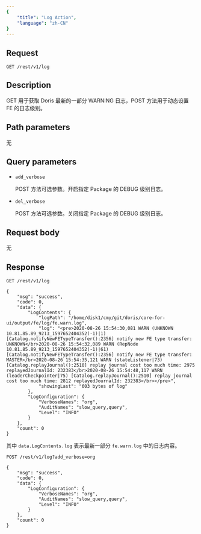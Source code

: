 ```yaml
---
{
    "title": "Log Action",
    "language": "zh-CN"
}
---
```


<!-- 
Licensed to the Apache Software Foundation (ASF) under one
or more contributor license agreements.  See the NOTICE file
distributed with this work for additional information
regarding copyright ownership.  The ASF licenses this file
to you under the Apache License, Version 2.0 (the
"License"); you may not use this file except in compliance
with the License.  You may obtain a copy of the License at

  http://www.apache.org/licenses/LICENSE-2.0

Unless required by applicable law or agreed to in writing,
software distributed under the License is distributed on an
"AS IS" BASIS, WITHOUT WARRANTIES OR CONDITIONS OF ANY
KIND, either express or implied.  See the License for the
specific language governing permissions and limitations
under the License.
-->



## Request

```
GET /rest/v1/log
```

## Description

GET 用于获取 Doris 最新的一部分 WARNING 日志，POST 方法用于动态设置 FE 的日志级别。
    
## Path parameters

无

## Query parameters

* `add_verbose`

    POST 方法可选参数。开启指定 Package 的 DEBUG 级别日志。
    
* `del_verbose`

    POST 方法可选参数。关闭指定 Package 的 DEBUG 级别日志。

## Request body

无

## Response
    
```
GET /rest/v1/log

{
	"msg": "success",
	"code": 0,
	"data": {
		"LogContents": {
			"logPath": "/home/disk1/cmy/git/doris/core-for-ui/output/fe/log/fe.warn.log",
			"log": "<pre>2020-08-26 15:54:30,081 WARN (UNKNOWN 10.81.85.89_9213_1597652404352(-1)|1) [Catalog.notifyNewFETypeTransfer():2356] notify new FE type transfer: UNKNOWN</br>2020-08-26 15:54:32,089 WARN (RepNode 10.81.85.89_9213_1597652404352(-1)|61) [Catalog.notifyNewFETypeTransfer():2356] notify new FE type transfer: MASTER</br>2020-08-26 15:54:35,121 WARN (stateListener|73) [Catalog.replayJournal():2510] replay journal cost too much time: 2975 replayedJournalId: 232383</br>2020-08-26 15:54:48,117 WARN (leaderCheckpointer|75) [Catalog.replayJournal():2510] replay journal cost too much time: 2812 replayedJournalId: 232383</br></pre>",
			"showingLast": "603 bytes of log"
		},
		"LogConfiguration": {
			"VerboseNames": "org",
			"AuditNames": "slow_query,query",
			"Level": "INFO"
		}
	},
	"count": 0
}  
```
    
其中 `data.LogContents.log` 表示最新一部分 `fe.warn.log` 中的日志内容。

```
POST /rest/v1/log?add_verbose=org

{
	"msg": "success",
	"code": 0,
	"data": {
		"LogConfiguration": {
			"VerboseNames": "org",
			"AuditNames": "slow_query,query",
			"Level": "INFO"
		}
	},
	"count": 0
}
```
